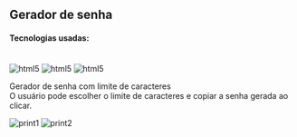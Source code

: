 ## Gerador de senha

<h4>Tecnologias usadas:</h4>
<div style="display: inline-block"><br/>
<img src="https://img.shields.io/badge/HTML5-E34F26?style=for-the-badge&logo=html5&logoColor=white" alt="html5" align="center"/>
<img src="https://img.shields.io/badge/CSS3-1572B6?style=for-the-badge&logo=css3&logoColor=white" alt="html5" align="center"/>
<img src="https://img.shields.io/badge/JavaScript-F7DF1E?style=for-the-badge&logo=javascript&logoColor=black" alt="html5" align="center"/>
</div><br>

Gerador de senha com limite de caracteres
<br>O usuário pode escolher o limite de caracteres e copiar a senha gerada ao clicar.

![print1](https://github.com/VitorLucasX/password-generator/assets/126624364/9562a563-058a-494e-8043-38ec0e26ecb1)
![print2](https://github.com/VitorLucasX/password-generator/assets/126624364/0006293c-1953-4a9a-9946-e18d3db1d0d0)
